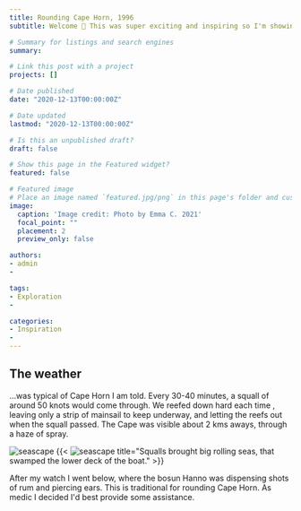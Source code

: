 ```yaml
---
title: Rounding Cape Horn, 1996
subtitle: Welcome 👋 This was super exciting and inspiring so I'm showing it here. 

# Summary for listings and search engines
summary: 

# Link this post with a project
projects: []

# Date published
date: "2020-12-13T00:00:00Z"

# Date updated
lastmod: "2020-12-13T00:00:00Z"

# Is this an unpublished draft?
draft: false

# Show this page in the Featured widget?
featured: false

# Featured image
# Place an image named `featured.jpg/png` in this page's folder and customize its options here.
image:
  caption: 'Image credit: Photo by Emma C. 2021'
  focal_point: ""
  placement: 2
  preview_only: false

authors:
- admin
- 

tags:
- Exploration
- 

categories:
- Inspiration
- 
---
```


## The weather

...was typical of Cape Horn I am told. Every 30-40 minutes, a squall of around 50 knots would come through. We reefed down hard each time , leaving only a strip of mainsail to keep underway, and letting the reefs out when the squall passed. The Cape was visible about 2 kms aways, through a haze of spray.

![seascape](https://user-images.githubusercontent.com/92902219/138403493-282f8c80-dbbe-4cbd-b859-f71a9ae1d07c.png)
{{< ![seascape](https://user-images.githubusercontent.com/92902219/138403493-282f8c80-dbbe-4cbd-b859-f71a9ae1d07c.png) title="Squalls brought big rolling seas, that swamped the lower deck of the boat." >}}

After my watch I went below, where the bosun Hanno was dispensing shots of rum and piercing ears. This is traditional for rounding Cape Horn. As medic I decided I'd best provide some assistance.
